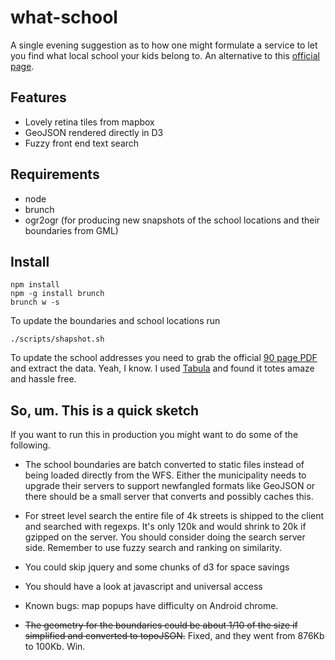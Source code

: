 what-school
===========

A single evening suggestion as to how one might formulate a service to let you find what local school your kids belong to. An alternative to this [official page](http://www.utdanningsetaten.oslo.kommune.no/skoletilhoerighet/).

## Features

- Lovely retina tiles from mapbox
- GeoJSON rendered directly in D3
- Fuzzy front end text search

## Requirements

- node
- brunch
- ogr2ogr (for producing new snapshots of the school locations and their boundaries from GML)

## Install

```
npm install
npm -g install brunch
brunch w -s
```

To update the boundaries and school locations run
```
./scripts/shapshot.sh
```

To update the school addresses you need to grab the official [90 page PDF](http://www.utdanningsetaten.oslo.kommune.no/getfile.php/utdanningsetaten%20%28UDE%29/Internett%20%28UDE%29/ASA/Dokumenter/Alfabetisk%20gateregister%20skoletilh%C3%B8righet%20per%20112013.pdf) and extract the data. Yeah, I know. I used [Tabula](http://tabula.nerdpower.org/) and found it totes amaze and hassle free.

## So, um. This is a quick sketch

If you want to run this in production you might want to do some of the following.

- The school boundaries are batch converted to static files instead of being loaded directly from the WFS. Either the municipality needs to upgrade their servers to support newfangled formats like GeoJSON or there should be a small server that converts and possibly caches this.

- For street level search the entire file of 4k streets is shipped to the client and searched with regexps. It's only 120k and would shrink to 20k if gzipped on the server. You should consider doing the search server side. Remember to use fuzzy search and ranking on similarity.

- You could skip jquery and some chunks of d3 for space savings

- You should have a look at javascript and universal access

- Known bugs: map popups have difficulty on Android chrome.

- ~~The geometry for the boundaries could be about 1/10 of the size if simplified and converted to topoJSON.~~ Fixed, and they went from 876Kb to 100Kb. Win.

